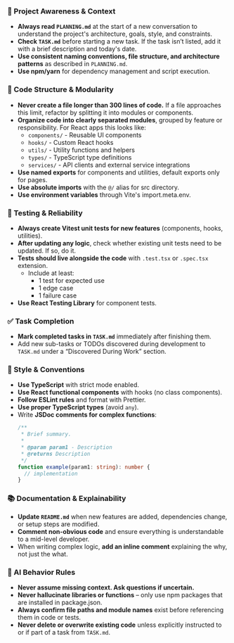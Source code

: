 ### 🔄 Project Awareness & Context
- **Always read `PLANNING.md`** at the start of a new conversation to understand the project's architecture, goals, style, and constraints.
- **Check `TASK.md`** before starting a new task. If the task isn’t listed, add it with a brief description and today's date.
- **Use consistent naming conventions, file structure, and architecture patterns** as described in `PLANNING.md`.
- **Use npm/yarn** for dependency management and script execution.

### 🧱 Code Structure & Modularity
- **Never create a file longer than 300 lines of code.** If a file approaches this limit, refactor by splitting it into modules or components.
- **Organize code into clearly separated modules**, grouped by feature or responsibility.
  For React apps this looks like:
    - `components/` - Reusable UI components
    - `hooks/` - Custom React hooks
    - `utils/` - Utility functions and helpers
    - `types/` - TypeScript type definitions
    - `services/` - API clients and external service integrations
- **Use named exports** for components and utilities, default exports only for pages.
- **Use absolute imports** with the `@/` alias for src directory.
- **Use environment variables** through Vite's import.meta.env.

### 🧪 Testing & Reliability
- **Always create Vitest unit tests for new features** (components, hooks, utilities).
- **After updating any logic**, check whether existing unit tests need to be updated. If so, do it.
- **Tests should live alongside the code** with `.test.tsx` or `.spec.tsx` extension.
  - Include at least:
    - 1 test for expected use
    - 1 edge case
    - 1 failure case
- **Use React Testing Library** for component tests.

### ✅ Task Completion
- **Mark completed tasks in `TASK.md`** immediately after finishing them.
- Add new sub-tasks or TODOs discovered during development to `TASK.md` under a “Discovered During Work” section.

### 📎 Style & Conventions
- **Use TypeScript** with strict mode enabled.
- **Use React functional components** with hooks (no class components).
- **Follow ESLint rules** and format with Prettier.
- **Use proper TypeScript types** (avoid `any`).
- Write **JSDoc comments for complex functions**:
  ```typescript
  /**
   * Brief summary.
   * 
   * @param param1 - Description
   * @returns Description
   */
  function example(param1: string): number {
    // implementation
  }
  ```

### 📚 Documentation & Explainability
- **Update `README.md`** when new features are added, dependencies change, or setup steps are modified.
- **Comment non-obvious code** and ensure everything is understandable to a mid-level developer.
- When writing complex logic, **add an inline comment** explaining the why, not just the what.

### 🧠 AI Behavior Rules
- **Never assume missing context. Ask questions if uncertain.**
- **Never hallucinate libraries or functions** – only use npm packages that are installed in package.json.
- **Always confirm file paths and module names** exist before referencing them in code or tests.
- **Never delete or overwrite existing code** unless explicitly instructed to or if part of a task from `TASK.md`.